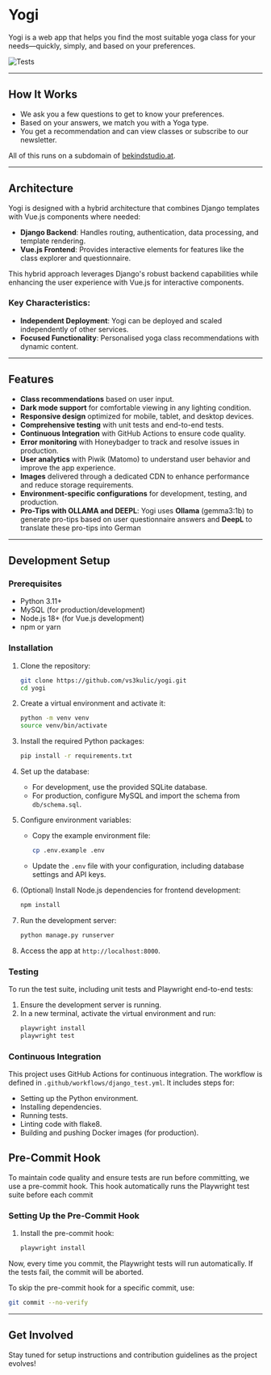 # Yogi  

Yogi is a web app that helps you find the most suitable yoga class for your needs—quickly, simply, and based on your preferences.  

![Tests](https://github.com/vs3kulic/yogi/actions/workflows/django_test.yml/badge.svg)

---

## How It Works  

- We ask you a few questions to get to know your preferences.  
- Based on your answers, we match you with a Yoga type.  
- You get a recommendation and can view classes or subscribe to our newsletter.  

All of this runs on a subdomain of [bekindstudio.at](https://bekindstudio.at).

---

## Architecture  

Yogi is designed with a hybrid architecture that combines Django templates with Vue.js components where needed:

- **Django Backend**: Handles routing, authentication, data processing, and template rendering.
- **Vue.js Frontend**: Provides interactive elements for features like the class explorer and questionnaire.

This hybrid approach leverages Django's robust backend capabilities while enhancing the user experience with Vue.js for interactive components.

### Key Characteristics:  
- **Independent Deployment**: Yogi can be deployed and scaled independently of other services.  
- **Focused Functionality**: Personalised yoga class recommendations with dynamic content.

---

## Features  

- **Class recommendations** based on user input.  
- **Dark mode support** for comfortable viewing in any lighting condition.  
- **Responsive design** optimized for mobile, tablet, and desktop devices.  
- **Comprehensive testing** with unit tests and end-to-end tests.  
- **Continuous Integration** with GitHub Actions to ensure code quality.  
- **Error monitoring** with Honeybadger to track and resolve issues in production.  
- **User analytics** with Piwik (Matomo) to understand user behavior and improve the app experience.  
- **Images** delivered through a dedicated CDN to enhance performance and reduce storage requirements.  
- **Environment-specific configurations** for development, testing, and production.  
- **Pro-Tips with OLLAMA and DEEPL**: Yogi uses **Ollama** (gemma3:1b) to generate pro-tips based on user questionnaire answers and **DeepL** to translate these pro-tips into German

---

## Development Setup

### Prerequisites
- Python 3.11+
- MySQL (for production/development)
- Node.js 18+ (for Vue.js development)
- npm or yarn

### Installation

1. Clone the repository:
   ```bash
   git clone https://github.com/vs3kulic/yogi.git
   cd yogi
   ```

2. Create a virtual environment and activate it:
   ```bash
   python -m venv venv
   source venv/bin/activate
   ```

3. Install the required Python packages:
   ```bash
   pip install -r requirements.txt
   ```

4. Set up the database:
   - For development, use the provided SQLite database.
   - For production, configure MySQL and import the schema from `db/schema.sql`.

5. Configure environment variables:
   - Copy the example environment file:  
     ```bash
     cp .env.example .env
     ```
   - Update the `.env` file with your configuration, including database settings and API keys.

6. (Optional) Install Node.js dependencies for frontend development:
   ```bash
   npm install
   ```

7. Run the development server:
   ```bash
   python manage.py runserver
   ```

8. Access the app at `http://localhost:8000`.

### Testing

To run the test suite, including unit tests and Playwright end-to-end tests:

1. Ensure the development server is running.
2. In a new terminal, activate the virtual environment and run:
   ```bash
   playwright install
   playwright test
   ```

### Continuous Integration

This project uses GitHub Actions for continuous integration. The workflow is defined in `.github/workflows/django_test.yml`. It includes steps for:

- Setting up the Python environment.
- Installing dependencies.
- Running tests.
- Linting code with flake8.
- Building and pushing Docker images (for production).

## Pre-Commit Hook  

To maintain code quality and ensure tests are run before committing, we use a pre-commit hook. This hook automatically runs the Playwright test suite before each commit 

### Setting Up the Pre-Commit Hook  

1. Install the pre-commit hook:  
   ```bash  
   playwright install  
   ```

Now, every time you commit, the Playwright tests will run automatically. If the tests fail, the commit will be aborted. 

To skip the pre-commit hook for a specific commit, use:  
```bash  
git commit --no-verify  
```

---

## Get Involved  

Stay tuned for setup instructions and contribution guidelines as the project evolves!
